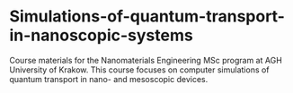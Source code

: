 # Simulations-of-quantum-transport-in-nanoscopic-systems
Course materials for the Nanomaterials Engineering MSc program at AGH University of Krakow. This course focuses on computer simulations of quantum transport in nano- and mesoscopic devices.
